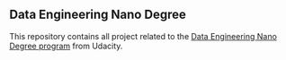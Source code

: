 ## Data Engineering Nano Degree
This repository contains all project related to the [Data Engineering Nano Degree program]([https://www.udacity.com/course/data-engineer-nanodegree--nd027) from Udacity.